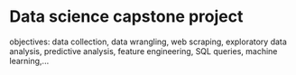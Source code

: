 # Data science capstone project
objectives: data collection, data wrangling, web scraping, exploratory data analysis, predictive analysis, feature engineering, SQL queries, machine learning,...
